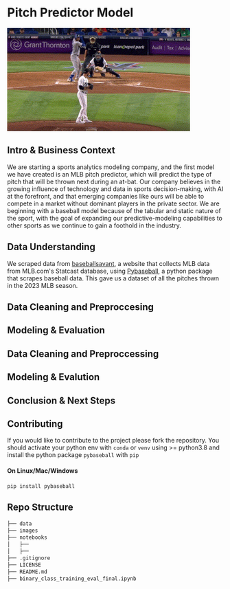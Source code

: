 # Pitch Predictor Model
![Alt text](images/floro_slider.gif)
## Intro & Business Context
We are starting a sports analytics modeling company, and the first model we have created is an MLB pitch predictor, which will predict the type of pitch that will be thrown next during an at-bat. Our company believes in the growing influence of technology and data in sports decision-making, with AI at the forefront, and that emerging companies like ours will be able to compete in a market without dominant players in the private sector. We are beginning with a baseball model because of the tabular and static nature of the sport, with the goal of expanding our predictive-modeling capabilities to other sports as we continue to gain a foothold in the industry.
## Data Understanding
We scraped data from [baseballsavant](https://baseballsavant.mlb.com/), a website that collects MLB data from MLB.com's Statcast database, using [Pybaseball](https://github.com/basstraining/pitch_predictor/tree/main/notebooks/pybaseball), a python package that scrapes baseball data. This gave us a dataset of all the pitches thrown in the 2023 MLB season.

## Data Cleaning and Preproccesing

## Modeling & Evaluation

## Data Cleaning and Preproccessing
## Modeling & Evalution

## Conclusion & Next Steps
## Contributing 
If you would like to contribute to the project please fork the repository. You should activate your python env with `conda` or `venv` using  >= python3.8 and install the python package `pybaseball` with `pip`

#### On Linux/Mac/Windows
```
pip install pybaseball
```





































## Repo Structure 
```
├── data
├── images
├── notebooks
│   ├── 
│   ├── 
├── .gitignore
├── LICENSE
├── README.md
├── binary_class_training_eval_final.ipynb
```
